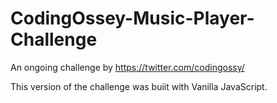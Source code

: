# CodingOssey-Music-Player-Challenge
An ongoing challenge by https://twitter.com/codingossy/


This version of the challenge was buiit with Vanilla JavaScript. 
